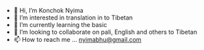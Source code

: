 - 👋 Hi, I’m Konchok Nyima
- 👀 I’m interested in translation in to Tibetan 
- 🌱 I’m currently learning the basic
- 💞️ I’m looking to collaborate on pali, English and others to Tibetan 
- 📫 How to reach me ... nyimabhu@gmail.com

<!---
nyimabhu/nyimabhu is a ✨ special ✨ repository because its `README.md` (this file) appears on your GitHub profile.
You can click the Preview link to take a look at your changes.
--->
